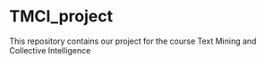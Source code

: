 # TMCI_project
This repository contains our project for the course Text Mining and Collective Intelligence
